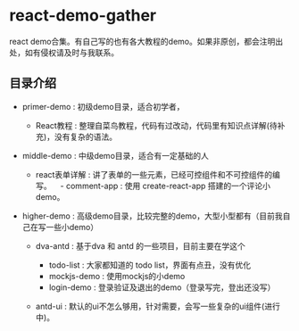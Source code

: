 # react-demo-gather

react demo合集。有自己写的也有各大教程的demo。如果非原创，都会注明出处，如有侵权请及时与我联系。

## 目录介绍

 - primer-demo : 初级demo目录，适合初学者，
   
    - React教程 : 整理自菜鸟教程，代码有过改动，代码里有知识点详解(待补充)，没有复杂的语法。
 
 - middle-demo : 中级demo目录，适合有一定基础的人
   
    - react表单详解 : 讲了表单的一些元素，已经可控组件和不可控组件的编写。
    - comment-app : 使用 create-react-app 搭建的一个评论小 demo。

 
 - higher-demo : 高级demo目录，比较完整的demo，大型小型都有（目前我自己在写一些小demo）
   
    - dva-antd : 基于dva 和 antd 的一些项目，目前主要在学这个
       
        - todo-list : 大家都知道的 todo list，界面有点丑，没有优化
        - mockjs-demo : 使用mockjs的小demo
        - login-demo : 登录验证及退出的demo（登录写完，登出还没写）
        
    - antd-ui : 默认的ui不怎么够用，针对需要，会写一些复杂的ui组件(进行中)。
